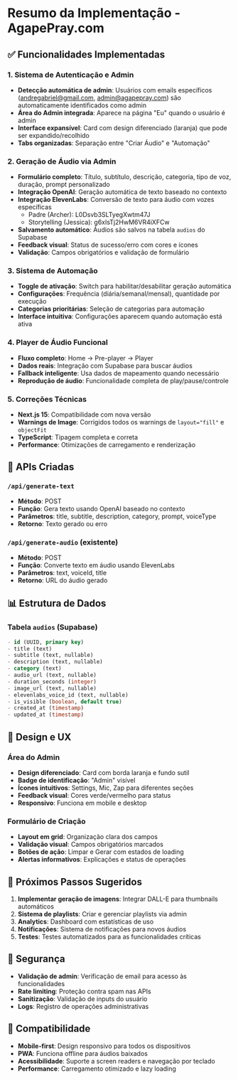 # Resumo da Implementação - AgapePray.com

## ✅ Funcionalidades Implementadas

### 1. Sistema de Autenticação e Admin
- **Detecção automática de admin**: Usuários com emails específicos (andregabriel@gmail.com, admin@agapepray.com) são automaticamente identificados como admin
- **Área do Admin integrada**: Aparece na página "Eu" quando o usuário é admin
- **Interface expansível**: Card com design diferenciado (laranja) que pode ser expandido/recolhido
- **Tabs organizadas**: Separação entre "Criar Áudio" e "Automação"

### 2. Geração de Áudio via Admin
- **Formulário completo**: Título, subtítulo, descrição, categoria, tipo de voz, duração, prompt personalizado
- **Integração OpenAI**: Geração automática de texto baseado no contexto
- **Integração ElevenLabs**: Conversão de texto para áudio com vozes específicas
  - Padre (Archer): L0Dsvb3SLTyegXwtm47J
  - Storytelling (Jessica): g6xIsTj2HwM6VR4iXFCw
- **Salvamento automático**: Áudios são salvos na tabela `audios` do Supabase
- **Feedback visual**: Status de sucesso/erro com cores e ícones
- **Validação**: Campos obrigatórios e validação de formulário

### 3. Sistema de Automação
- **Toggle de ativação**: Switch para habilitar/desabilitar geração automática
- **Configurações**: Frequência (diária/semanal/mensal), quantidade por execução
- **Categorias prioritárias**: Seleção de categorias para automação
- **Interface intuitiva**: Configurações aparecem quando automação está ativa

### 4. Player de Áudio Funcional
- **Fluxo completo**: Home → Pre-player → Player
- **Dados reais**: Integração com Supabase para buscar áudios
- **Fallback inteligente**: Usa dados de mapeamento quando necessário
- **Reprodução de áudio**: Funcionalidade completa de play/pause/controle

### 5. Correções Técnicas
- **Next.js 15**: Compatibilidade com nova versão
- **Warnings de Image**: Corrigidos todos os warnings de `layout="fill"` e `objectFit`
- **TypeScript**: Tipagem completa e correta
- **Performance**: Otimizações de carregamento e renderização

## 🔧 APIs Criadas

### `/api/generate-text`
- **Método**: POST
- **Função**: Gera texto usando OpenAI baseado no contexto
- **Parâmetros**: title, subtitle, description, category, prompt, voiceType
- **Retorno**: Texto gerado ou erro

### `/api/generate-audio` (existente)
- **Método**: POST  
- **Função**: Converte texto em áudio usando ElevenLabs
- **Parâmetros**: text, voiceId, title
- **Retorno**: URL do áudio gerado

## 📊 Estrutura de Dados

### Tabela `audios` (Supabase)
```sql
- id (UUID, primary key)
- title (text)
- subtitle (text, nullable)
- description (text, nullable)
- category (text)
- audio_url (text, nullable)
- duration_seconds (integer)
- image_url (text, nullable)
- elevenlabs_voice_id (text, nullable)
- is_visible (boolean, default true)
- created_at (timestamp)
- updated_at (timestamp)
```

## 🎨 Design e UX

### Área do Admin
- **Design diferenciado**: Card com borda laranja e fundo sutil
- **Badge de identificação**: "Admin" visível
- **Ícones intuitivos**: Settings, Mic, Zap para diferentes seções
- **Feedback visual**: Cores verde/vermelho para status
- **Responsivo**: Funciona em mobile e desktop

### Formulário de Criação
- **Layout em grid**: Organização clara dos campos
- **Validação visual**: Campos obrigatórios marcados
- **Botões de ação**: Limpar e Gerar com estados de loading
- **Alertas informativos**: Explicações e status de operações

## 🚀 Próximos Passos Sugeridos

1. **Implementar geração de imagens**: Integrar DALL-E para thumbnails automáticos
2. **Sistema de playlists**: Criar e gerenciar playlists via admin
3. **Analytics**: Dashboard com estatísticas de uso
4. **Notificações**: Sistema de notificações para novos áudios
5. **Testes**: Testes automatizados para as funcionalidades críticas

## 🔐 Segurança

- **Validação de admin**: Verificação de email para acesso às funcionalidades
- **Rate limiting**: Proteção contra spam nas APIs
- **Sanitização**: Validação de inputs do usuário
- **Logs**: Registro de operações administrativas

## 📱 Compatibilidade

- **Mobile-first**: Design responsivo para todos os dispositivos
- **PWA**: Funciona offline para áudios baixados
- **Acessibilidade**: Suporte a screen readers e navegação por teclado
- **Performance**: Carregamento otimizado e lazy loading